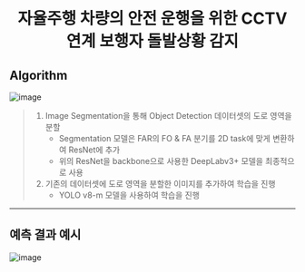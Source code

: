 <div align=center>
  
# 자율주행 차량의 안전 운행을 위한 CCTV 연계 보행자 돌발상황 감지
</div>

## Algorithm
![image](https://github.com/user-attachments/assets/a4bdd8e0-4132-4bb7-9365-3d3a1d83441e)  
> 1. Image Segmentation을 통해 Object Detection 데이터셋의 도로 영역을 분할
>     * Segmentation 모델은 FAR의 FO & FA 분기를 2D task에 맞게 변환하여 ResNet에 추가  
>     * 위의 ResNet을 backbone으로 사용한 DeepLabv3+ 모델을 최종적으로 사용 
> 2. 기존의 데이터셋에 도로 영역을 분할한 이미지를 추가하여 학습을 진행
>     * YOLO v8-m 모델을 사용하여 학습을 진행
---
## 예측 결과 예시
![image](https://github.com/user-attachments/assets/3e57bb11-67e0-45a8-b52f-9744e416430e)
